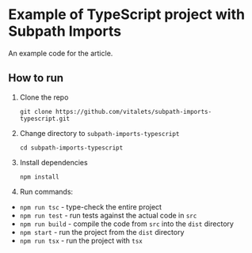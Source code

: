 # Example of TypeScript project with Subpath Imports

An example code for the article.

## How to run

1. Clone the repo
   ```
   git clone https://github.com/vitalets/subpath-imports-typescript.git
   ```

2. Change directory to `subpath-imports-typescript`
   ```
   cd subpath-imports-typescript
   ```

3. Install dependencies
   ```
   npm install
   ```

4. Run commands:
  * `npm run tsc` - type-check the entire project
  * `npm run test` - run tests against the actual code in `src`
  * `npm run build` - compile the code from `src` into the `dist` directory
  * `npm start` - run the project from the `dist` directory
  * `npm run tsx` - run the project with `tsx`
